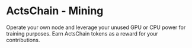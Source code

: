# ActsChain - Mining
Operate your own node and leverage your unused GPU or CPU power for training purposes. Earn ActsChain tokens as a reward for your contributions.